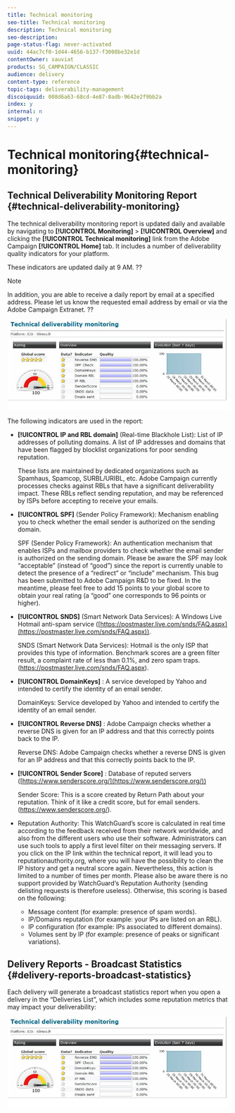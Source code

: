 ```yaml
---
title: Technical monitoring
seo-title: Technical monitoring
description: Technical monitoring
seo-description: 
page-status-flag: never-activated
uuid: 44ac7cf0-1d44-4656-b137-f3008be32e1d
contentOwner: sauviat
products: SG_CAMPAIGN/CLASSIC
audience: delivery
content-type: reference
topic-tags: deliverability-management
discoiquuid: 008d6a63-68cd-4e87-8adb-9642e2f9bb2a
index: y
internal: n
snippet: y
---
```


# Technical monitoring{#technical-monitoring}

## Technical Deliverability Monitoring Report {#technical-deliverability-monitoring}

The technical deliverability monitoring report is updated daily and available by navigating to **[!UICONTROL Monitoring]** > **[!UICONTROL Overview]** and clicking the **[!UICONTROL Technical monitoring]** link from the Adobe Campaign **[!UICONTROL Home]** tab. It includes a number of deliverability quality indicators for your platform.

These indicators are updated daily at 9 AM. ??

>[!NOTE]
>
>In addition, you are able to receive a daily report by email at a specified address. Please let us know the requested email address by email or via the Adobe Campaign Extranet. ??

![](assets/s_tn_del_monitoring.png)

The following indicators are used in the report:

* **[!UICONTROL IP and RBL domain]** (Real-time Blackhole List): List of IP addresses of polluting domains.
A list of IP addresses and domains that have been flagged by blocklist organizations for poor sending reputation.

  These lists are maintained by dedicated organizations such as Spamhaus, Spamcop, SURBL/URIBL, etc. Adobe Campaign currently processes checks against RBLs that have a significant deliverability impact. These RBLs reflect sending reputation, and may be referenced by ISPs before accepting to receive your emails.

* **[!UICONTROL SPF]** (Sender Policy Framework): Mechanism enabling you to check whether the email sender is authorized on the sending domain.

    SPF (Sender Policy Framework): An authentication mechanism that enables ISPs and mailbox providers to check whether the email sender is authorized on the sending domain. Please be aware the SPF may look “acceptable” (instead of “good”) since the report is currently unable to detect the presence of a “redirect” or “include” mechanism. This bug has been submitted to Adobe Campaign R&D to be fixed. In the meantime, please feel free to add 15 points to your global score to obtain your real rating (a “good” one corresponds to 96 points or higher).

* **[!UICONTROL SNDS]** (Smart Network Data Services): A Windows Live Hotmail anti-spam service ([https://postmaster.live.com/snds/FAQ.aspx](https://postmaster.live.com/snds/FAQ.aspx)).

    SNDS (Smart Network Data Services): Hotmail is the only ISP that provides this type of information. Benchmark scores are a green filter result, a complaint rate of less than 0.1%, and zero spam traps. (https://postmaster.live.com/snds/FAQ.aspx).

* **[!UICONTROL DomainKeys]** : A service developed by Yahoo and intended to certify the identity of an email sender.

    DomainKeys: Service developed by Yahoo and intended to certify the identity of an email sender.


* **[!UICONTROL Reverse DNS]** : Adobe Campaign checks whether a reverse DNS is given for an IP address and that this correctly points back to the IP.

    Reverse DNS: Adobe Campaign checks whether a reverse DNS is given for an IP address and that this correctly points back to the IP.

* **[!UICONTROL Sender Score]** : Database of reputed servers ([https://www.senderscore.org/](https://www.senderscore.org/))

    Sender Score: This is a score created by Return Path about your reputation. Think of it like a credit score, but for email senders. (https://www.senderscore.org/).

* Reputation Authority: This WatchGuard’s score is calculated in real time according to the feedback received from their network worldwide, and also from the different users who use their software.
    Administrators can use such tools to apply a first level filter on their messaging servers.
    If you click on the IP link within the technical report, it will lead you to reputationauthority.org, where you will have the possibility to clean the IP history and get a neutral score again.
    Nevertheless, this action is limited to a number of times per month.
    Please also be aware there is no support provided by WatchGuard‘s Reputation Authority (sending delisting requests is therefore useless). Otherwise, this scoring is based on the following: 
    * Message content (for example: presence of spam words). 
    * IP/Domains reputation (for example: your IPs are listed on an RBL). 
    * IP configuration (for example: IPs associated to different domains). 
    * Volumes sent by IP (for example: presence of peaks or significant variations).

## Delivery Reports - Broadcast Statistics {#delivery-reports-broadcast-statistics}

Each delivery will generate a broadcast statistics report when you open a delivery in the “Deliveries List”, which includes some reputation metrics that may impact your deliverability:

![](assets/s_tn_del_monitoring.png)
